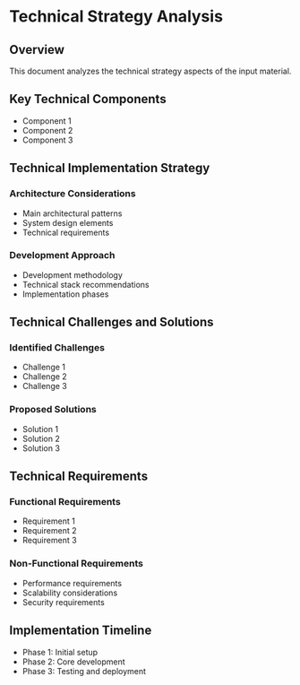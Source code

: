 # Technical Strategy Analysis

## Overview
This document analyzes the technical strategy aspects of the input material.

## Key Technical Components
- Component 1
- Component 2
- Component 3

## Technical Implementation Strategy
### Architecture Considerations
- Main architectural patterns
- System design elements
- Technical requirements

### Development Approach
- Development methodology
- Technical stack recommendations
- Implementation phases

## Technical Challenges and Solutions
### Identified Challenges
- Challenge 1
- Challenge 2
- Challenge 3

### Proposed Solutions
- Solution 1
- Solution 2
- Solution 3

## Technical Requirements
### Functional Requirements
- Requirement 1
- Requirement 2
- Requirement 3

### Non-Functional Requirements
- Performance requirements
- Scalability considerations
- Security requirements

## Implementation Timeline
- Phase 1: Initial setup
- Phase 2: Core development
- Phase 3: Testing and deployment
